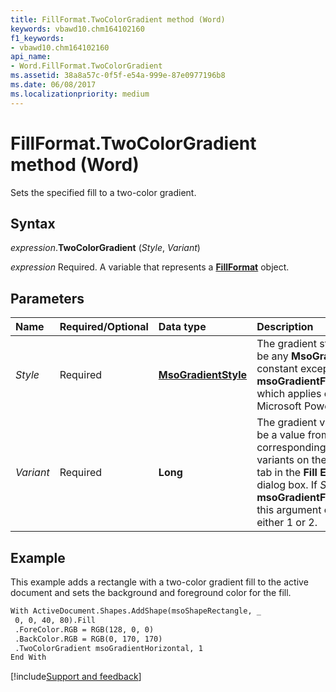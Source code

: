 ```yaml
---
title: FillFormat.TwoColorGradient method (Word)
keywords: vbawd10.chm164102160
f1_keywords:
- vbawd10.chm164102160
api_name:
- Word.FillFormat.TwoColorGradient
ms.assetid: 38a8a57c-0f5f-e54a-999e-87e0977196b8
ms.date: 06/08/2017
ms.localizationpriority: medium
---
```



# FillFormat.TwoColorGradient method (Word)

Sets the specified fill to a two-color gradient.


## Syntax

_expression_.**TwoColorGradient** (_Style_, _Variant_)

_expression_ Required. A variable that represents a **[FillFormat](word.fillformat.md)** object.


## Parameters

|Name|Required/Optional|Data type|Description|
|:-----|:-----|:-----|:-----|
| _Style_|Required| **[MsoGradientStyle](Office.MsoGradientStyle.md)**|The gradient style. Can be any **MsoGradientStyle** constant except **msoGradientFromTitle** which applies only to Microsoft PowerPoint.|
| _Variant_|Required| **Long**|The gradient variant. Can be a value from 1 to 4, corresponding to the four variants on the **Gradient** tab in the **Fill Effects** dialog box. If _Style_ is **msoGradientFromCenter**, this argument can be either 1 or 2.|


## Example

This example adds a rectangle with a two-color gradient fill to the active document and sets the background and foreground color for the fill.

```vb
With ActiveDocument.Shapes.AddShape(msoShapeRectangle, _ 
 0, 0, 40, 80).Fill 
 .ForeColor.RGB = RGB(128, 0, 0) 
 .BackColor.RGB = RGB(0, 170, 170) 
 .TwoColorGradient msoGradientHorizontal, 1 
End With
```




[!include[Support and feedback](~/includes/feedback-boilerplate.md)]